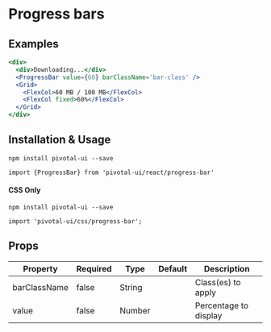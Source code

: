 # Progress bars

## Examples

```jsx
<div>
  <div>Downloading...</div>
  <ProgressBar value={60} barClassName='bar-class' />
  <Grid>
    <FlexCol>60 MB / 100 MB</FlexCol>
    <FlexCol fixed>60%</FlexCol>
  </Grid>
</div>
```

## Installation & Usage

`npm install pivotal-ui --save`

`import {ProgressBar} from 'pivotal-ui/react/progress-bar'`

#### CSS Only
`npm install pivotal-ui --save`

`import 'pivotal-ui/css/progress-bar';`


## Props

Property        | Required   | Type      | Default   | Description
--------------- | ---------- | --------- | --------- | ------------
barClassName    | false      | String    |           | Class(es) to apply
value           | false      | Number    |           | Percentage to display
